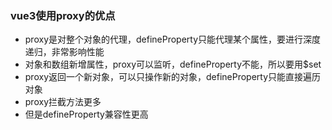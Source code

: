 ### vue3使用proxy的优点
* proxy是对整个对象的代理，defineProperty只能代理某个属性，要进行深度递归，非常影响性能
* 对象和数组新增属性，proxy可以监听，defineProperty不能，所以要用$set
* proxy返回一个新对象，可以只操作新的对象，defineProperty只能直接遍历对象
* proxy拦截方法更多
* 但是defineProperty兼容性更高